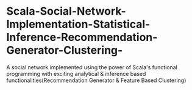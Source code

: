 # Scala-Social-Network-Implementation-Statistical-Inference-Recommendation-Generator-Clustering-
A social network implemented using the power of Scala's functional programming with exciting analytical &amp; inference based functionalities(Recommendation Generator &amp; Feature Based Clustering)
